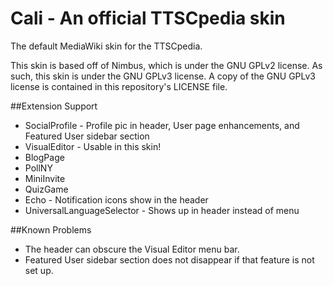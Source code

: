 # Cali - An official TTSCpedia skin
The default MediaWiki skin for the TTSCpedia.

This skin is based off of Nimbus, which is under the GNU GPLv2 license. As such, this skin is under the GNU GPLv3 license. A copy of the GNU GPLv3 license is contained in this repository's LICENSE file.

##Extension Support
* SocialProfile - Profile pic in header, User page enhancements, and Featured User sidebar section
* VisualEditor - Usable in this skin!
* BlogPage
* PollNY
* MiniInvite
* QuizGame
* Echo - Notification icons show in the header
* UniversalLanguageSelector - Shows up in header instead of menu

##Known Problems
* The header can obscure the Visual Editor menu bar.
* Featured User sidebar section does not disappear if that feature is not set up.